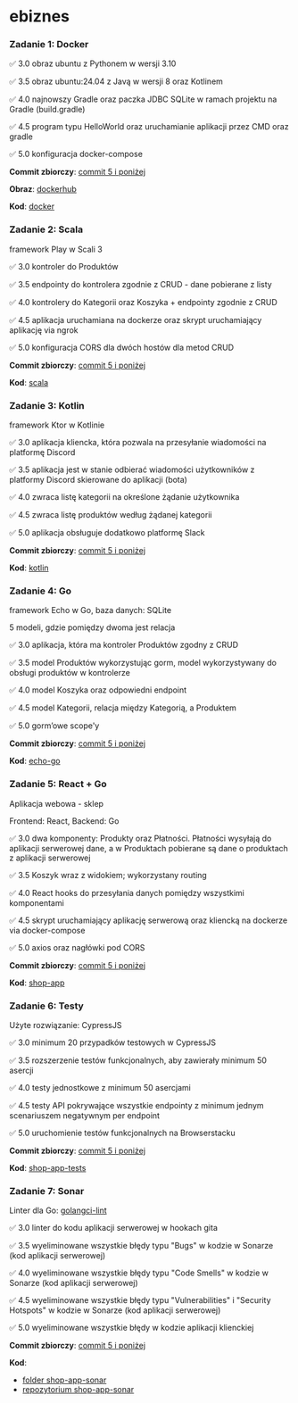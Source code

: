 # ebiznes

### Zadanie 1: Docker

:white_check_mark: 3.0 obraz ubuntu z Pythonem w wersji 3.10

:white_check_mark: 3.5 obraz ubuntu:24.04 z Javą w wersji 8 oraz Kotlinem

:white_check_mark: 4.0 najnowszy Gradle oraz paczka JDBC SQLite w ramach projektu na Gradle (build.gradle)

:white_check_mark: 4.5 program typu HelloWorld oraz uruchamianie aplikacji przez CMD oraz gradle

:white_check_mark: 5.0 konfiguracja docker-compose 

**Commit zbiorczy**: [commit 5 i poniżej](https://github.com/Elyrwag/ebiznes/commit/0805aac8b8e4bc0ecbc5d643eb4c5f5d72dd7b9b)

**Obraz**: [dockerhub](https://hub.docker.com/r/elyrwag/ebiznes-docker-image)

**Kod**: [docker](https://github.com/Elyrwag/ebiznes/tree/main/docker)


### Zadanie 2: Scala

framework Play w Scali 3

:white_check_mark: 3.0 kontroler do Produktów

:white_check_mark: 3.5 endpointy do kontrolera zgodnie z CRUD - dane pobierane z listy

:white_check_mark: 4.0 kontrolery do Kategorii oraz Koszyka + endpointy zgodnie z CRUD

:white_check_mark: 4.5 aplikacja uruchamiana na dockerze oraz skrypt uruchamiający aplikację via ngrok

:white_check_mark: 5.0 konfiguracja CORS dla dwóch hostów dla metod CRUD 

**Commit zbiorczy**: [commit 5 i poniżej](https://github.com/Elyrwag/ebiznes/commit/bf73fb52d723e594207a6261b4c4ae1056626a3d)

**Kod**: [scala](https://github.com/Elyrwag/ebiznes/tree/main/scala)


### Zadanie 3: Kotlin

framework Ktor w Kotlinie

:white_check_mark: 3.0 aplikacja kliencka, która pozwala na przesyłanie wiadomości na platformę Discord

:white_check_mark: 3.5 aplikacja jest w stanie odbierać wiadomości użytkowników z platformy Discord skierowane do aplikacji (bota)

:white_check_mark: 4.0 zwraca listę kategorii na określone żądanie użytkownika

:white_check_mark: 4.5 zwraca listę produktów według żądanej kategorii

:white_check_mark: 5.0 aplikacja obsługuje dodatkowo platformę Slack

**Commit zbiorczy**: [commit 5 i poniżej](https://github.com/Elyrwag/ebiznes/commit/035d563bf0be023b858bd356b6a8356bbd209928)

**Kod**: [kotlin](https://github.com/Elyrwag/ebiznes/tree/main/kotlin)


### Zadanie 4: Go

framework Echo w Go, baza danych: SQLite

5 modeli, gdzie pomiędzy dwoma jest relacja

:white_check_mark: 3.0 aplikacja, która ma kontroler Produktów zgodny z CRUD

:white_check_mark: 3.5 model Produktów wykorzystując gorm, model wykorzystywany do obsługi produktów w kontrolerze

:white_check_mark: 4.0 model Koszyka oraz odpowiedni endpoint

:white_check_mark: 4.5 model Kategorii, relacja między Kategorią, a Produktem

:white_check_mark: 5.0 gorm’owe scope'y

**Commit zbiorczy**: [commit 5 i poniżej](https://github.com/Elyrwag/ebiznes/commit/4c459a60582ca193c4e03a246010153aa4353a62)

**Kod**: [echo-go](https://github.com/Elyrwag/ebiznes/tree/main/echo-go)


### Zadanie 5: React + Go

Aplikacja webowa - sklep 

Frontend: React, Backend: Go

:white_check_mark: 3.0 dwa komponenty: Produkty oraz Płatności. Płatności wysyłają do aplikacji serwerowej dane, a w Produktach pobierane są dane o produktach z aplikacji serwerowej

:white_check_mark: 3.5 Koszyk wraz z widokiem; wykorzystany routing

:white_check_mark: 4.0 React hooks do przesyłania danych pomiędzy wszystkimi komponentami

:white_check_mark: 4.5 skrypt uruchamiający aplikację serwerową oraz kliencką na dockerze via docker-compose

:white_check_mark: 5.0 axios oraz nagłówki pod CORS

**Commit zbiorczy**: [commit 5 i poniżej](https://github.com/Elyrwag/ebiznes/commit/9d87da4db1b6672bc12b6059935e74d58f390082)

**Kod**: [shop-app](https://github.com/Elyrwag/ebiznes/tree/main/shop-app)


### Zadanie 6: Testy

Użyte rozwiązanie: CypressJS

:white_check_mark: 3.0 minimum 20 przypadków testowych w CypressJS

:white_check_mark: 3.5 rozszerzenie testów funkcjonalnych, aby zawierały minimum 50 asercji

:white_check_mark: 4.0 testy jednostkowe z minimum 50 asercjami

:white_check_mark: 4.5 testy API pokrywające wszystkie endpointy z minimum jednym scenariuszem negatywnym per endpoint

:white_check_mark: 5.0 uruchomienie testów funkcjonalnych na Browserstacku

**Commit zbiorczy**: [commit 5 i poniżej](https://github.com/Elyrwag/ebiznes/commit/7bf1195baccb0184c4fd43afaa968b92b7861aa2)

**Kod**: [shop-app-tests](https://github.com/Elyrwag/ebiznes/tree/main/shop-app-tests)


### Zadanie 7: Sonar

Linter dla Go: [golangci-lint](https://golangci-lint.run/)

:white_check_mark: 3.0 linter do kodu aplikacji serwerowej w hookach gita

:white_check_mark: 3.5 wyeliminowane wszystkie błędy typu "Bugs" w kodzie w Sonarze (kod aplikacji serwerowej)

:white_check_mark: 4.0 wyeliminowane wszystkie błędy typu "Code Smells" w kodzie w Sonarze (kod aplikacji serwerowej)

:white_check_mark: 4.5 wyeliminowane wszystkie błędy typu "Vulnerabilities" i "Security Hotspots" w kodzie w Sonarze (kod aplikacji serwerowej)

:white_check_mark: 5.0 wyeliminowane wszystkie błędy w kodzie aplikacji klienckiej

**Commit zbiorczy**: [commit 5 i poniżej](https://github.com/Elyrwag/ebiznes/commit/63517f44b725210b15cad85555c339ccdedacfe5)

**Kod**: 
- [folder shop-app-sonar](https://github.com/Elyrwag/ebiznes/tree/main/shop-app-sonar)
- [repozytorium shop-app-sonar](https://github.com/Elyrwag/shop-app-sonar)

